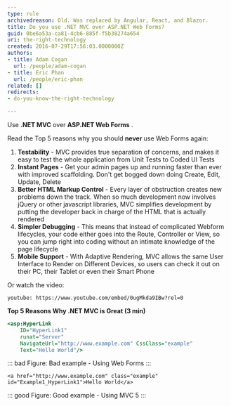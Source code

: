 ```yaml
---
type: rule
archivedreason: Old. Was replaced by Angular, React, and Blazor.
title: Do you use .NET MVC over ASP.NET Web Forms?
guid: 0be6a53a-ca81-4cb6-885f-f5b38274a654
uri: the-right-technology
created: 2016-07-29T17:56:03.0000000Z
authors:
- title: Adam Cogan
  url: /people/adam-cogan
- title: Eric Phan
  url: /people/eric-phan
related: []
redirects:
- do-you-know-the-right-technology

---
```


Use  **.NET MVC** over **ASP.NET Web Forms** .

Read the Top 5 reasons why you should **never** use Web Forms again:

<!--endintro-->

1. **Testability** - MVC provides true separation of concerns, and makes it easy to test the whole application from Unit Tests to Coded UI Tests
2. **Instant Pages** - Get your admin pages up and running faster than ever with improved scaffolding. Don't get bogged down doing Create, Edit, Update, Delete
3. **Better HTML Markup Control** - Every layer of obstruction creates new problems down the track. When so much development now involves jQuery or other javascript libraries, MVC simplifies development by putting the developer back in charge of the HTML that is actually rendered
4. **Simpler Debugging** - This means that instead of complicated Webform lifecycles, your code either goes into the Route, Controller or View, so you can jump right into coding without an intimate knowledge of the page lifecycle
5. **Mobile Support** - With Adaptive Rendering, MVC allows the same User Interface to Render on Different Devices, so users can check it out on their PC, their Tablet or even their Smart Phone

Or watch the video:

`youtube: https://www.youtube.com/embed/0ugMkda9IBw?rel=0`

**Top 5 Reasons Why .NET MVC is Great (3 min)**

``` asp
<asp:HyperLink
    ID="HyperLink1"
    runat="Server"
    NavigateUrl="http://www.example.com" CssClass="example"
    Text="Hello World"/>
```
::: bad
Figure: Bad example - Using Web Forms
:::

``` dotnet
<a href="http://www.example.com" class="example" id="Example1_HyperLink1">Hello World</a>
```
::: good
Figure: Good example - Using MVC 5
:::
